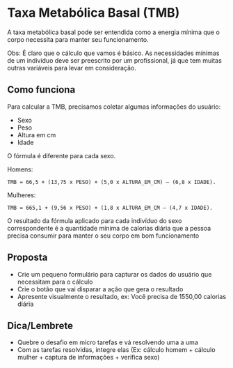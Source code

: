# Taxa Metabólica Basal (TMB)
A taxa metabólica basal pode ser entendida como a energia mínima que o corpo necessita para manter seu funcionamento. 

Obs: É claro que o cálculo que vamos é básico. As necessidades mínimas de um indivíduo deve ser preescrito por um profissional, já que tem muitas outras variáveis para levar em consideração.

## Como funciona
Para calcular a TMB, precisamos coletar algumas informações do usuário:
- Sexo
- Peso
- Altura em cm
- Idade

O fórmula é diferente para cada sexo.

Homens:
```
TMB = 66,5 + (13,75 x PESO) + (5,0 x ALTURA_EM_CM) – (6,8 x IDADE).
``` 

Mulheres:
```
TMB = 665,1 + (9,56 x PESO) + (1,8 x ALTURA_EM_CM – (4,7 x IDADE).
```

O resultado da fórmula aplicado para cada indivíduo do sexo correspondente é a quantidade mínima de calorias diária que a pessoa precisa consumir para manter o seu corpo em bom funcionamento

## Proposta
- Crie um pequeno formulário para capturar os dados do usuário que necessitam para o cálculo
- Crie o botão que vai disparar a ação que gera o resultado
- Apresente visualmente o resultado, ex: Você precisa de 1550,00 calorias diária

## Dica/Lembrete

- Quebre o desafio em micro tarefas e vá resolvendo uma a uma
- Com as tarefas resolvidas, integre elas (Ex: cálculo homem + cálculo mulher + captura de informações + verifica sexo)

